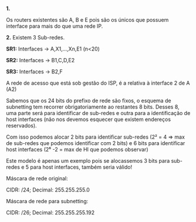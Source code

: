 __1.__

Os routers existentes são A, B e E pois são os únicos que possuem interface para mais do que uma rede IP.

__2.__
Existem 3 Sub-redes.

__SR1:__ Interfaces -> A,X1,...,Xn,E1 (n<20)

__SR2:__ Interfaces -> B1,C,D,E2 

__SR3:__ Interfaces -> B2,F

A rede de acesso que está sob gestão do ISP, é a relativa à interface 2 de A (A2)

Sabemos que os 24 bits do prefixo de rede são fixos, o esquema de subnetting tem recorrer obrigatoriamente ao restantes 8 bits. Desses 8, uma parte será para identificar de sub-redes e outra para a identificação de host interfaces (não nos devemos esquecer que existem endereços reservados).

Com isso podemos alocar 2 bits para identificar sub-redes (2² = 4 => max de sub-redes que podemos identificar com 2 bits) e 6 bits para identificar host interfaces (2⁶ -2 = max de HI que podemos observar)

Este modelo é apenas um exemplo pois se alocassemos 3 bits para sub-redes e 5 para host interfaces, também seria válido!

Máscara de rede original:

CIDR: /24; Decimal: 255.255.255.0

Máscara de rede para subnetting:

CIDR: /26; Decimal: 255.255.255.192